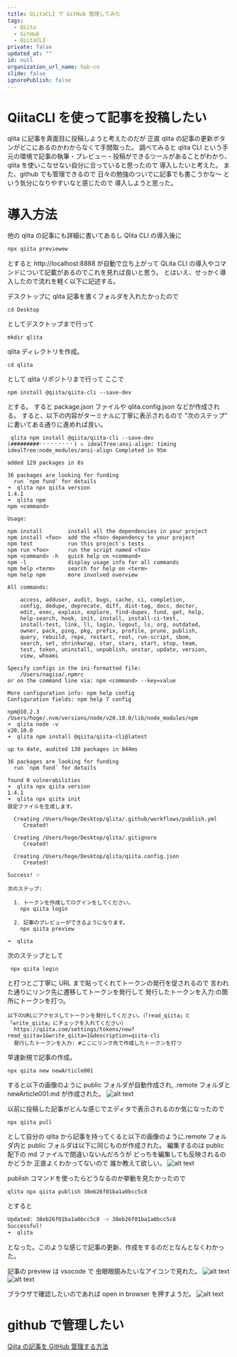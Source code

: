 ```yaml
---
title: QiitaCLI で GitHub 管理してみた
tags:
  - Qiita
  - GitHub
  - QiitaCLI
private: false
updated_at: ""
id: null
organization_url_name: hab-co
slide: false
ignorePublish: false
---
```


# QiitaCLI を使って記事を投稿したい

qlita に記事を真面目に投稿しようと考えたのだが
正直 qlita の記事の更新ボタンがどこにあるのかわからなくて手間取った。
調べてみると qlita CLI という手元の環境で記事の執筆・プレビュー・投稿ができるツールがあることがわかり、
qlita を使いこなせない自分に合っていると思ったので
導入したいと考えた。
また、github でも管理できるので
日々の勉強のついでに記事でも書こうかな〜
という気分になりやすいなと感じたので
導入しようと思った。

# 導入方法

他の qlita の記事にも詳細に書いてあるし
Qlita CLI の導入後に

```sh
npx qiita previewew
```

とすると http://localhost:8888 が自動で立ち上がって
QLita CLI の導入やコマンドについて記載があるのでこれを見れば良いと思う。
とはいえ、せっかく導入したので流れを軽く以下に記述する。

デスクトップに qlita 記事を書くフォルダを入れたかったので

```
cd Desktop
```

としてデスクトップまで行って

```
mkdir qlita
```

qlita ディレクトリを作成。

```
cd qlita
```

として qlita リポジトリまで行って
ここで

```
npm install @qiita/qiita-cli --save-dev
```

とする。
すると package.json ファイルや qlita.config.json などが作成される。
すると、以下の内容がターミナルに丁寧に表示されるので
"次のステップ" に書いてある通りに進めれば良い。

```
 qlita npm install @qiita/qiita-cli --save-dev
(#########⠂⠂⠂⠂⠂⠂⠂⠂⠂) ⠦ idealTree:ansi-align: timing idealTree:node_modules/ansi-align Completed in 95m

added 129 packages in 8s

36 packages are looking for funding
  run `npm fund` for details
➜  qlita npx qiita version
1.4.1
➜  qlita npm
npm <command>

Usage:

npm install        install all the dependencies in your project
npm install <foo>  add the <foo> dependency to your project
npm test           run this project's tests
npm run <foo>      run the script named <foo>
npm <command> -h   quick help on <command>
npm -l             display usage info for all commands
npm help <term>    search for help on <term>
npm help npm       more involved overview

All commands:

    access, adduser, audit, bugs, cache, ci, completion,
    config, dedupe, deprecate, diff, dist-tag, docs, doctor,
    edit, exec, explain, explore, find-dupes, fund, get, help,
    help-search, hook, init, install, install-ci-test,
    install-test, link, ll, login, logout, ls, org, outdated,
    owner, pack, ping, pkg, prefix, profile, prune, publish,
    query, rebuild, repo, restart, root, run-script, sbom,
    search, set, shrinkwrap, star, stars, start, stop, team,
    test, token, uninstall, unpublish, unstar, update, version,
    view, whoami

Specify configs in the ini-formatted file:
    /Users/nagisa/.npmrc
or on the command line via: npm <command> --key=value

More configuration info: npm help config
Configuration fields: npm help 7 config

npm@10.2.3 /Users/hoge/.nvm/versions/node/v20.10.0/lib/node_modules/npm
➜  qlita node -v
v20.10.0
➜  qlita npm install @qiita/qiita-cli@latest

up to date, audited 130 packages in 844ms

36 packages are looking for funding
  run `npm fund` for details

found 0 vulnerabilities
➜  qlita npx qiita version
1.4.1
➜  qlita npx qiita init
設定ファイルを生成します。

  Creating /Users/hoge/Desktop/qlita/.github/workflows/publish.yml
     Created!

  Creating /Users/hoge/Desktop/qlita/.gitignore
     Created!

  Creating /Users/hoge/Desktop/qlita/qiita.config.json
     Created!

Success! ✨

次のステップ:

  1. トークンを作成してログインをしてください。
    npx qiita login

  2. 記事のプレビューができるようになります。
    npx qiita preview

➜  qlita
```

次のステップとして

```
 npx qiita login
```

と打つとご丁寧に URL まで貼ってくれてトークンの発行を促されるので
言われた通りにリンク先に遷移してトークンを発行して
発行したトークンを入力:の箇所にトークンを打つ。

```
以下のURLにアクセスしてトークンを発行してください。（「read_qiita」と「write_qiita」にチェックを入れてください）
  https://qiita.com/settings/tokens/new?read_qiita=1&write_qiita=1&description=qiita-cli
  発行したトークンを入力: #ここにリンク先で作成したトークンを打つ
```

早速新規で記事の作成。

```
npx qiita new newArticle001
```

すると以下の画像のように public フォルダが自動作成され,
.remote フォルダと newArticle001.md が作成された。
![alt text](image.png)

以前に投稿した記事がどんな感じでエディタで表示されるのか気になったので

```
npx qiita pull
```

として自分の qlita から記事を持ってくると以下の画像のように.remote フォルダ内と public フォルダは以下に同じものが作成された。
編集するのは public 配下の md ファイルで間違いないんだろうが
どっちを編集しても反映されるのかどうか
正直よくわかってないので
誰か教えて欲しい。
![alt text](image-1.png)

publish コマンドを使ったらどうなるのか挙動を見たかったので

```
qlita npx qiita publish 38eb26f01ba1a0bcc5c8
```

とすると

```sh
Updated: 38eb26f01ba1a0bcc5c8 -> 38eb26f01ba1a0bcc5c8
Successful!
➜  qlita
```

となった。このような感じで記事の更新、作成をするのだとなんとなくわかった。

記事の preview は vsocode で
虫眼眼鏡みたいなアイコンで見れた。
![alt text](image-2.png)
![alt text](image-3.png)

ブラウザで確認したいのであれば
open in browser を押すようだ。
![alt text](image-4.png)

# github で管理したい

[ Qiita の記事を GitHub 管理する方法](https://qiita.com/ryocha12/items/e412306f9e8339d7cffe)
